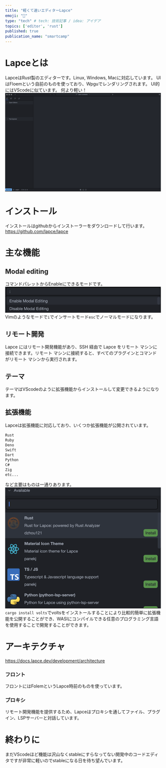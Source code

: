 ```yaml
---
title: "軽くて速いエディターLapce"
emoji: "🦈"
type: "tech" # tech: 技術記事 / idea: アイデア
topics: ['editor', 'rust']
published: true
publication_name: "smartcamp"
---
```

# Lapceとは
LapceはRust製のエディターです。Linux, Windows, Macに対応しています。
UIはFloemという自前のものを使っており、Wpguでレンダリングされます。
UI的にはVScodeに似ています。
何より軽い！
![](/images/Lapce/screen.png)

# インストール
インストールはgithubからインストーラーをダウンロードして行います。
https://github.com/lapce/lapce

# 主な機能
## Modal editing
コマンドパレットからEnableにできるモードです。
![](/images/Lapce/modalmode.png)
Vimのようなモードで`i`でインサートモード`esc`でノーマルモードになります。

## リモート開発
Lapce にはリモート開発機能があり、SSH 経由で Lapce をリモート マシンに接続できます。リモート マシンに接続すると、すべてのプラグインとコマンドがリモート マシンから実行されます。

## テーマ
テーマはVScodeのように拡張機能からインストールして変更できるようになります。

## 拡張機能
Lapceは拡張機能に対応しており、いくつか拡張機能が公開されています。
```
Rust
Ruby
Deno
Swift
Dart
Python
C#
Zig
etc...
```
など主要はものは一通りあります。
![](/images/Lapce/addon.png)
`cargo install volts`でvoltsをインストールすることにより比較的簡単に拡張機能を公開することができ、WASIにコンパイルできる任意のプログラミング言語を使用することで開発することができます。

# アーキテクチャ
https://docs.lapce.dev/development/architecture
### フロント
フロントにはFolemというLapce時前のものを使っています。
### プロキシ
リモート開発機能を提供するため、Lapceはプロキシを通してファイル、プラグイン、LSPサーバーと対話しています。

# 終わりに
まだVScodeほど機能は沢山なくstableにすらなってない開発中のコードエディタですが非常に軽いのでstableになる日を待ち望んでいます。
